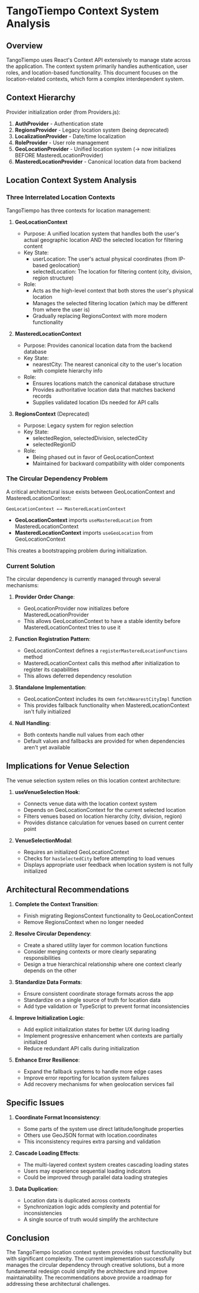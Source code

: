 # TangoTiempo Context System Analysis

## Overview
TangoTiempo uses React's Context API extensively to manage state across the application. The context system primarily handles authentication, user roles, and location-based functionality. This document focuses on the location-related contexts, which form a complex interdependent system.

## Context Hierarchy

Provider initialization order (from Providers.js):
1. **AuthProvider** - Authentication state
2. **RegionsProvider** - Legacy location system (being deprecated)
3. **LocalizationProvider** - Date/time localization 
4. **RoleProvider** - User role management
5. **GeoLocationProvider** - Unified location system (→ now initializes BEFORE MasteredLocationProvider)
6. **MasteredLocationProvider** - Canonical location data from backend

## Location Context System Analysis

### Three Interrelated Location Contexts

TangoTiempo has three contexts for location management:

1. **GeoLocationContext**
   - Purpose: A unified location system that handles both the user's actual geographic location AND the selected location for filtering content
   - Key State:
     - userLocation: The user's actual physical coordinates (from IP-based geolocation)
     - selectedLocation: The location for filtering content (city, division, region structure)
   - Role:
     - Acts as the high-level context that both stores the user's physical location
     - Manages the selected filtering location (which may be different from where the user is)
     - Gradually replacing RegionsContext with more modern functionality

2. **MasteredLocationContext**
   - Purpose: Provides canonical location data from the backend database
   - Key State:
     - nearestCity: The nearest canonical city to the user's location with complete hierarchy info
   - Role:
     - Ensures locations match the canonical database structure
     - Provides authoritative location data that matches backend records
     - Supplies validated location IDs needed for API calls

3. **RegionsContext** (Deprecated)
   - Purpose: Legacy system for region selection
   - Key State:
     - selectedRegion, selectedDivision, selectedCity
     - selectedRegionID
   - Role:
     - Being phased out in favor of GeoLocationContext
     - Maintained for backward compatibility with older components

### The Circular Dependency Problem

A critical architectural issue exists between GeoLocationContext and MasteredLocationContext:

```
GeoLocationContext ←→ MasteredLocationContext
```

- **GeoLocationContext** imports `useMasteredLocation` from MasteredLocationContext
- **MasteredLocationContext** imports `useGeoLocation` from GeoLocationContext

This creates a bootstrapping problem during initialization.

### Current Solution

The circular dependency is currently managed through several mechanisms:

1. **Provider Order Change**:
   - GeoLocationProvider now initializes before MasteredLocationProvider
   - This allows GeoLocationContext to have a stable identity before MasteredLocationContext tries to use it

2. **Function Registration Pattern**:
   - GeoLocationContext defines a `registerMasteredLocationFunctions` method
   - MasteredLocationContext calls this method after initialization to register its capabilities
   - This allows deferred dependency resolution

3. **Standalone Implementation**:
   - GeoLocationContext includes its own `fetchNearestCityImpl` function
   - This provides fallback functionality when MasteredLocationContext isn't fully initialized

4. **Null Handling**:
   - Both contexts handle null values from each other
   - Default values and fallbacks are provided for when dependencies aren't yet available

## Implications for Venue Selection

The venue selection system relies on this location context architecture:

1. **useVenueSelection Hook**:
   - Connects venue data with the location context system
   - Depends on GeoLocationContext for the current selected location
   - Filters venues based on location hierarchy (city, division, region)
   - Provides distance calculation for venues based on current center point

2. **VenueSelectionModal**:
   - Requires an initialized GeoLocationContext
   - Checks for `hasSelectedCity` before attempting to load venues
   - Displays appropriate user feedback when location system is not fully initialized

## Architectural Recommendations

1. **Complete the Context Transition**:
   - Finish migrating RegionsContext functionality to GeoLocationContext
   - Remove RegionsContext when no longer needed

2. **Resolve Circular Dependency**:
   - Create a shared utility layer for common location functions
   - Consider merging contexts or more clearly separating responsibilities
   - Design a true hierarchical relationship where one context clearly depends on the other

3. **Standardize Data Formats**:
   - Ensure consistent coordinate storage formats across the app
   - Standardize on a single source of truth for location data
   - Add type validation or TypeScript to prevent format inconsistencies

4. **Improve Initialization Logic**:
   - Add explicit initialization states for better UX during loading
   - Implement progressive enhancement when contexts are partially initialized
   - Reduce redundant API calls during initialization

5. **Enhance Error Resilience**:
   - Expand the fallback systems to handle more edge cases
   - Improve error reporting for location system failures
   - Add recovery mechanisms for when geolocation services fail

## Specific Issues

1. **Coordinate Format Inconsistency**:
   - Some parts of the system use direct latitude/longitude properties
   - Others use GeoJSON format with location.coordinates
   - This inconsistency requires extra parsing and validation

2. **Cascade Loading Effects**:
   - The multi-layered context system creates cascading loading states
   - Users may experience sequential loading indicators
   - Could be improved through parallel data loading strategies

3. **Data Duplication**:
   - Location data is duplicated across contexts
   - Synchronization logic adds complexity and potential for inconsistencies
   - A single source of truth would simplify the architecture

## Conclusion

The TangoTiempo location context system provides robust functionality but with significant complexity. The current implementation successfully manages the circular dependency through creative solutions, but a more fundamental redesign could simplify the architecture and improve maintainability. The recommendations above provide a roadmap for addressing these architectural challenges.